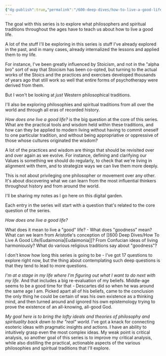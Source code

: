 ```yaml
---
{"dg-publish":true,"permalink":"/600-deep-dives/how-to-live-a-good-life/how-to-live-a-good-life-series-plans/"}
---
```


The goal with this series is to explore what philosophers and spiritual traditions throughout the ages have to teach us about how to live a good life.

A lot of the stuff I'll be exploring in this series is stuff I've already explored in the past, and in many cases, already internalized the lessons and applied them to my life.

For instance, I've been greatly influenced by Stoicism, and not in the "alpha bro" sort of way that Stoicism has been co-opted, but turning to the actual works of the Stoics and the practices and exercises developed thousands of years ago that still work so well that entire forms of psychotherapy were derived from them.

But I won't be looking at *just* Western philosophical traditions.

I'll also be exploring philosophies and spiritual traditions from all over the world and through all eras of recorded history.

*How does one live a good life?* is the big question at the core of this series.  What are the practical tools and wisdom held within these traditions, and how can they be applied to modern living without having to commit oneself to one particular tradition, and without being appropriative or oppressive of those whose cultures originated the wisdom?

A lot of the practices and wisdom are things that should be revisited over and over again as we evolve.  For instance, defining and clarifying our Values is something we should do regularly, to check that we're living in alignment with them, and to strategize ways we can live them more deeply.

This is not about privileging one philosopher or movement over any other.  It's about discovering what we can learn from the most influential thinkers throughout history and from around the world.

I'll be sharing my notes as I go here on this digital garden.

Each entry in the series will start with a question that's related to the core question of the series.

*How does one live a good life?*

What does it mean to live a "good" life? - What does "goodness" mean?  What can we learn from Aristotle's conception of [[600 Deep Dives/How To Live A Good Life/Eudaimonia\|Eudaimonia]]?  From Confucian ideas of living harmoniously?  What do various religious traditions say about "goodness"?

I don't know how long this series is going to be - I've got 17 questions to explore right now, but the thing about contemplating such deep questions is that they tend to lead to more questions.

*I'm at a stage in my life where I'm figuring out what I want to do next with my life.*  And that includes a big re-evaluation of my beliefs.  Middle-age seems to be a good time for that - Descartes did so when he was around the same age I am.  Picked apart all of his beliefs, came to the conclusion the only thing he could be certain of was his own existence as a thinking mind, and then turned around and ignored his own epistemology trying to prove the existence of an all-knowing, all-good God.

*My goal here is to bring the lofty ideals and theories of philosophy and spirituality back down to the "real" world.*  I've got a knack for connecting esoteric ideas with pragmatic insights and actions.  I have an ability to intuitively grasp even the most complex ideas.  My weak point is critical analysis, so another goal of this series is to improve my critical analysis, while also distilling the practical, actionable aspects of the various philosophies and spiritual traditions that I'll explore.